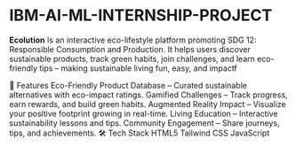 # IBM-AI-ML-INTERNSHIP-PROJECT
**Ecolution**
Is an interactive eco-lifestyle platform promoting SDG 12: Responsible Consumption and Production. It helps users discover sustainable products, track green habits, join challenges, and learn eco-friendly tips – making sustainable living fun, easy, and impactf

🚀 Features
Eco-Friendly Product Database – Curated sustainable alternatives with eco-impact ratings.
Gamified Challenges – Track progress, earn rewards, and build green habits.
Augmented Reality Impact – Visualize your positive footprint growing in real-time.
Living Education – Interactive sustainability lessons and tips.
Community Engagement – Share journeys, tips, and achievements.
🛠 Tech Stack
HTML5
Tailwind CSS
JavaScript
